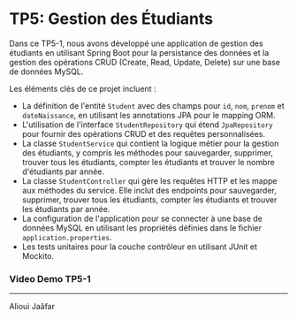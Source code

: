 # TP5: Gestion des Étudiants

Dans ce TP5-1, nous avons développé une application de gestion des étudiants en utilisant Spring Boot pour la persistance des données et la gestion des opérations CRUD (Create, Read, Update, Delete) sur une base de données MySQL.

Les éléments clés de ce projet incluent :
- La définition de l'entité `Student` avec des champs pour `id`, `nom`, `prenom` et `dateNaissance`, en utilisant les annotations JPA pour le mapping ORM.
- L'utilisation de l'interface `StudentRepository` qui étend `JpaRepository` pour fournir des opérations CRUD et des requêtes personnalisées.
- La classe `StudentService` qui contient la logique métier pour la gestion des étudiants, y compris les méthodes pour sauvegarder, supprimer, trouver tous les étudiants, compter les étudiants et trouver le nombre d'étudiants par année.
- La classe `StudentController` qui gère les requêtes HTTP et les mappe aux méthodes du service. Elle inclut des endpoints pour sauvegarder, supprimer, trouver tous les étudiants, compter les étudiants et trouver les étudiants par année.
- La configuration de l'application pour se connecter à une base de données MySQL en utilisant les propriétés définies dans le fichier `application.properties`.
- Les tests unitaires pour la couche contrôleur en utilisant JUnit et Mockito.

### Video Demo TP5-1

---

Alioui Jaâfar
